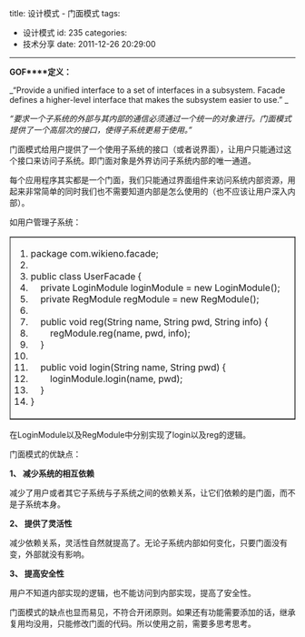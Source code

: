 title: 设计模式 - 门面模式
tags:
  - 设计模式
id: 235
categories:
  - 技术分享
date: 2011-12-26 20:29:00
---

**GOF****定义：**

_“Provide a unified interface to a set of interfaces in a subsystem. Facade defines a higher-level interface that makes the subsystem easier to use.” _
 <!--more-->  

_“要求一个子系统的外部与其内部的通信必须通过一个统一的对象进行。门面模式提供了一个高层次的接口，使得子系统更易于使用。”_

门面模式给用户提供了一个使用子系统的接口（或者说界面），让用户只能通过这个接口来访问子系统。即门面对象是外界访问子系统内部的唯一通道。

每个应用程序其实都是一个门面，我们只能通过界面组件来访问系统内部资源，用起来非常简单的同时我们也不需要知道内部是怎么使用的（也不应该让用户深入内部）。

如用户管理子系统：    <table border="1" cellspacing="0" cellpadding="0"><tbody>       <tr>         <td valign="top" width="568">           <div class="dp-highlighter">             <div class="bar"></div>              

1.  <span><span class="keyword">package</span><span> com.wikieno.facade;&#160;&#160; </span></span>
2.  <span>&#160; </span>
3.  <span></span><span class="keyword">public</span><span>&#160;</span><span class="keyword">class</span><span> UserFacade {&#160;&#160; </span></span>
4.  <span>&#160;&#160;&#160; </span><span class="keyword">private</span><span> LoginModule loginModule = </span><span class="keyword">new</span><span> LoginModule();&#160;&#160; </span></span>
5.  <span>&#160;&#160;&#160; </span><span class="keyword">private</span><span> RegModule regModule = </span><span class="keyword">new</span><span> RegModule();&#160;&#160; </span></span>
6.  <span>&#160; </span>
7.  <span>&#160;&#160;&#160; </span><span class="keyword">public</span><span>&#160;</span><span class="keyword">void</span><span> reg(String name, String pwd, String info) {&#160;&#160; </span></span>
8.  <span>&#160;&#160;&#160;&#160;&#160;&#160;&#160; regModule.reg(name, pwd, info);&#160;&#160; </span>
9.  <span>&#160;&#160;&#160; }&#160;&#160; </span>
10.  <span>&#160; </span>
11.  <span>&#160;&#160;&#160; </span><span class="keyword">public</span><span>&#160;</span><span class="keyword">void</span><span> login(String name, String pwd) {&#160;&#160; </span></span>
12.  <span>&#160;&#160;&#160;&#160;&#160;&#160;&#160; loginModule.login(name, pwd);&#160;&#160; </span>
13.  <span>&#160;&#160;&#160; }&#160;&#160; </span>
14.  <span>}&#160;&#160; </span>           </div>         </td>       </tr>     </tbody></table> 

在LoginModule以及RegModule中分别实现了login以及reg的逻辑。

门面模式的优缺点：

**1、 减少系统的相互依赖**

减少了用户或者其它子系统与子系统之间的依赖关系，让它们依赖的是门面，而不是子系统本身。

**2、 提供了灵活性**

减少依赖关系，灵活性自然就提高了。无论子系统内部如何变化，只要门面没有变，外部就没有影响。

**3、 提高安全性**

用户不知道内部实现的逻辑，也不能访问到内部实现，提高了安全性。

门面模式的缺点也显而易见，不符合开闭原则。如果还有功能需要添加的话，继承复用均没用，只能修改门面的代码。所以使用之前，需要多思考思考。